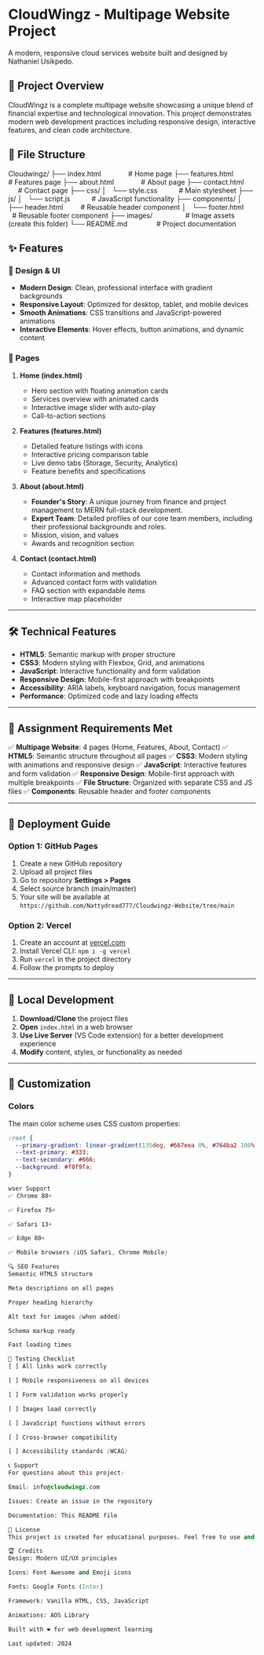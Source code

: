 # CloudWingz - Multipage Website Project

A modern, responsive cloud services website built and designed by Nathaniel Usikpedo.

## 🚀 Project Overview

CloudWingz is a complete multipage website showcasing a unique blend of financial expertise and technological innovation. This project demonstrates modern web development practices including responsive design, interactive features, and clean code architecture.

## 📁 File Structure
Cloudwingz/
├── index.html              # Home page
├── features.html           # Features page
├── about.html              # About page
├── contact.html            # Contact page
├── css/
│   └── style.css           # Main stylesheet
├── js/
│   └── script.js           # JavaScript functionality
├── components/
│   ├── header.html         # Reusable header component
│   └── footer.html         # Reusable footer component
├── images/                 # Image assets (create this folder)
└── README.md               # Project documentation

## ✨ Features

### 🎨 Design & UI
- **Modern Design**: Clean, professional interface with gradient backgrounds
- **Responsive Layout**: Optimized for desktop, tablet, and mobile devices
- **Smooth Animations**: CSS transitions and JavaScript-powered animations
- **Interactive Elements**: Hover effects, button animations, and dynamic content

### 📱 Pages
1. **Home (index.html)**
    - Hero section with floating animation cards
    - Services overview with animated cards
    - Interactive image slider with auto-play
    - Call-to-action sections

2. **Features (features.html)**
    - Detailed feature listings with icons
    - Interactive pricing comparison table
    - Live demo tabs (Storage, Security, Analytics)
    - Feature benefits and specifications

3. **About (about.html)**
    - **Founder's Story**: A unique journey from finance and project management to MERN full-stack development.
    - **Expert Team**: Detailed profiles of our core team members, including their professional backgrounds and roles.
    - Mission, vision, and values
    - Awards and recognition section

4. **Contact (contact.html)**
    - Contact information and methods
    - Advanced contact form with validation
    - FAQ section with expandable items
    - Interactive map placeholder

---

## 🛠️ Technical Features

- **HTML5**: Semantic markup with proper structure
- **CSS3**: Modern styling with Flexbox, Grid, and animations
- **JavaScript**: Interactive functionality and form validation
- **Responsive Design**: Mobile-first approach with breakpoints
- **Accessibility**: ARIA labels, keyboard navigation, focus management
- **Performance**: Optimized code and lazy loading effects

---

## 🎯 Assignment Requirements Met

✅ **Multipage Website**: 4 pages (Home, Features, About, Contact)
✅ **HTML5**: Semantic structure throughout all pages
✅ **CSS3**: Modern styling with animations and responsive design
✅ **JavaScript**: Interactive features and form validation
✅ **Responsive Design**: Mobile-first approach with multiple breakpoints
✅ **File Structure**: Organized with separate CSS and JS files
✅ **Components**: Reusable header and footer components

---

## 🚀 Deployment Guide

### Option 1: GitHub Pages
1. Create a new GitHub repository
2. Upload all project files
3. Go to repository **Settings > Pages**
4. Select source branch (main/master)
5. Your site will be available at `https://github.com/Nattydread777/Cloudwingz-Website/tree/main`

### Option 2: Vercel
1. Create an account at [vercel.com](https://vercel.com)
2. Install Vercel CLI: `npm i -g vercel`
3. Run `vercel` in the project directory
4. Follow the prompts to deploy

---

## 🔧 Local Development

1. **Download/Clone** the project files
2. **Open** `index.html` in a web browser
3. **Use Live Server** (VS Code extension) for a better development experience
4. **Modify** content, styles, or functionality as needed

---

## 🎨 Customization

### Colors
The main color scheme uses CSS custom properties:
```css
:root {
  --primary-gradient: linear-gradient(135deg, #667eea 0%, #764ba2 100%);
  --text-primary: #333;
  --text-secondary: #666;
  --background: #f8f9fa;
}

wser Support
✅ Chrome 80+

✅ Firefox 75+

✅ Safari 13+

✅ Edge 80+

✅ Mobile browsers (iOS Safari, Chrome Mobile)

🔍 SEO Features
Semantic HTML5 structure

Meta descriptions on all pages

Proper heading hierarchy

Alt text for images (when added)

Schema markup ready

Fast loading times

🧪 Testing Checklist
[ ] All links work correctly

[ ] Mobile responsiveness on all devices

[ ] Form validation works properly

[ ] Images load correctly

[ ] JavaScript functions without errors

[ ] Cross-browser compatibility

[ ] Accessibility standards (WCAG)

📞 Support
For questions about this project:

Email: info@cloudwingz.com

Issues: Create an issue in the repository

Documentation: This README file

📄 License
This project is created for educational purposes. Feel free to use and modify for learning and portfolio purposes.

🏆 Credits
Design: Modern UI/UX principles

Icons: Font Awesome and Emoji icons

Fonts: Google Fonts (Inter)

Framework: Vanilla HTML, CSS, JavaScript

Animations: AOS Library

Built with ❤️ for web development learning

Last updated: 2024







